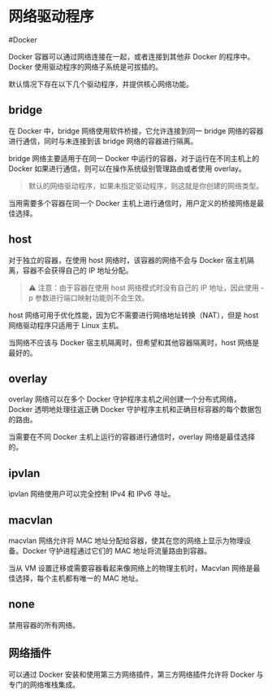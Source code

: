 # 网络驱动程序
#Docker

Docker 容器可以通过网络连接在一起，或者连接到其他非 Docker 的程序中。Docker 使用驱动程序的网络子系统是可拔插的。

默认情况下存在以下几个驱动程序，并提供核心网络功能。

## bridge

在 Docker 中，bridge 网络使用软件桥接，它允许连接到同一 bridge 网络的容器进行通信，同时与未连接到该 bridge 网络的容器进行隔离。

bridge 网络主要适用于在同一 Docker 中运行的容器，对于运行在不同主机上的 Docker 如果进行通信，则可以在操作系统级别管理路由或者使用 overlay。

> 默认的网络驱动程序，如果未指定驱动程序，则这就是你创建的网络类型。

当用需要多个容器在同一个 Docker 主机上进行通信时，用户定义的桥接网络是最佳选择。

## host

对于独立的容器，在使用 host 网络时，该容器的网络不会与 Docker 宿主机隔离，容器不会获得自己的 IP 地址分配。

> ⚠️ 注意：由于容器在使用 host 网络模式时没有自己的 IP 地址，因此使用 -p 参数进行端口映射功能则不会生效。

host 网络可用于优化性能，因为它不需要进行网络地址转换（NAT），但是 host 网络驱动程序只适用于 Linux 主机。

当网络不应该与 Docker 宿主机隔离时，但希望和其他容器隔离时，host 网络是最好的。

## overlay

overlay 网络可以在多个 Docker 守护程序主机之间创建一个分布式网络，Docker 透明地处理往返正确 Docker 守护程序主机和正确目标容器的每个数据包的路由。

当需要在不同 Docker 主机上运行的容器进行通信时，overlay 网络是最佳选择的。

## ipvlan

ipvlan 网络使用户可以完全控制 IPv4 和 IPv6 寻址。


## macvlan

macvlan 网络允许将 MAC 地址分配给容器，使其在您的网络上显示为物理设备。Docker 守护进程通过它们的 MAC 地址将流量路由到容器。

当从 VM 设置迁移或需要容器看起来像网络上的物理主机时，Macvlan 网络是最佳选择，每个主机都有唯一的 MAC 地址。

## none

禁用容器的所有网络。

## 网络插件

可以通过 Docker 安装和使用第三方网络插件，第三方网络插件允许将 Docker 与专门的网络堆栈集成。